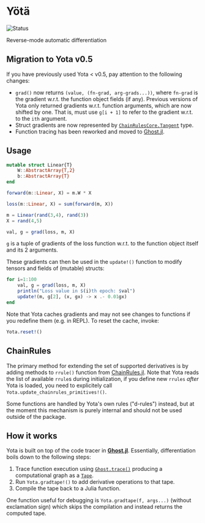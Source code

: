 # Yötä

![Status](https://github.com/dfdx/Yota.jl/actions/workflows/test.yml/badge.svg?branch=main)

Reverse-mode automatic differentiation

## Migration to Yota v0.5

If you have previously used Yota < v0.5, pay attention to the following changes:

* `grad()` now returns `(value, (fn-grad, arg-grads...))`, where `fn-grad` is the gradient w.r.t. the function object fields (if any). Previous versions of Yota only returned gradients w.r.t. function arguments, which are now shifted by one. That is, must use `g[i + 1]` to refer to the gradient w.r.t. to the `ith` argument.
* Struct gradients are now represented by [`ChainRulesCore.Tangent`](https://juliadiff.org/ChainRulesCore.jl/stable/api.html#ChainRulesCore.Tangent) type.
* Function tracing has been reworked and moved to [Ghost.jl](https://github.com/dfdx/Ghost.jl).


## Usage

```julia
mutable struct Linear{T}
    W::AbstractArray{T,2}
    b::AbstractArray{T}
end

forward(m::Linear, X) = m.W * X

loss(m::Linear, X) = sum(forward(m, X))

m = Linear(rand(3,4), rand(3))
X = rand(4,5)

val, g = grad(loss, m, X)
```

`g` is a tuple of gradients of the loss function w.r.t. to the function object itself and its 2 arguments.

These gradients can then be used in the `update!()` function to modify tensors and fields of (mutable) structs:

```julia
for i=1:100
    val, g = grad(loss, m, X)
    println("Loss value in $(i)th epoch: $val")
    update!(m, g[2], (x, gx) -> x .- 0.01gx)
end
```

Note that Yota caches gradients and may not see changes to functions
if you redefine them (e.g. in REPL). To reset the cache, invoke:

```julia
Yota.reset!()
```


## ChainRules

The primary method for extending the set of supported derivatives is by adding methods to `rrule()` function from [ChainRules.jl](https://github.com/JuliaDiff/ChainRules.jl). Note that Yota reads the list of available `rrule`s during initialization, if you define new `rrules` _after_
Yota is loaded, you need to explicitely call `Yota.update_chainrules_primitives!()`.

Some functions are handled by Yota's own rules ("d-rules") instead, but at the moment this mechanism is purely internal and should not be used outside of the package.


## How it works

Yota is built on top of the code tracer in [**Ghost.jl**](https://github.com/dfdx/Ghost.jl). Essentially, differentiation boils down to the following steps:

1. Trace function execution using [`Ghost.trace()`](https://dfdx.github.io/Ghost.jl/dev/reference/#Ghost.trace) producing a computational graph as a [`Tape`](https://dfdx.github.io/Ghost.jl/dev/reference/#Ghost.Tape).
2. Run `Yota.gradtape!()` to add derivative operations to that tape.
3. Compile the tape back to a Julia function.

One function useful for debugging is `Yota.gradtape(f, args...)` (without exclamation sign) which skips the compilation and instead returns the computed tape.

